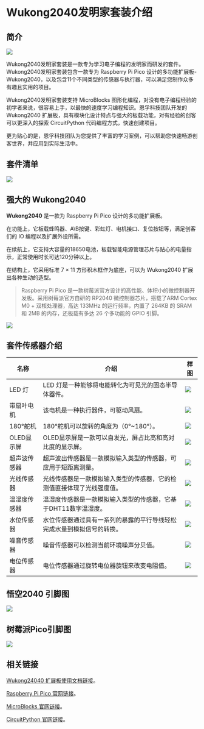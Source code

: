 ﻿---
sidebar_position: 3
sidebar_label: Wukong2040发明家套装介绍
---

# Wukong2040发明家套装介绍

## 简介

![](https://wiki-media-ef.oss-cn-hongkong.aliyuncs.com/docs/pico/wukong2040/raspberry-pi-pico-inventors-kit/images/wukong2040-inventors-introduction-01.png)

Wukong2040发明家套装是一款专为学习电子编程的发明家而研发的套件。Wukong2040发明家套装包含一款专为 Raspberry Pi Pico 设计的多功能扩展板-Wukong2040，以及包含11个不同类型的传感器与执行器，可以满足您制作众多有趣且实用的项目。

Wukong2040发明家套装支持 MicroBlocks 图形化编程，对没有电子编程经验的初学者来说，很容易上手，以最快的速度学习编程知识。恩孚科技团队开发的 Wukong2040 扩展板，具有模块化设计特点与强大的板载功能，对有经验的创客可以更深入的探索 CircuitPython 代码编程方式，快速创建项目。

更为贴心的是，恩孚科技团队为您提供了丰富的学习案例，可以帮助您快速畅游创客世界，并应用到实际生活中。

## 套件清单

![](https://wiki-media-ef.oss-cn-hongkong.aliyuncs.com/docs/pico/wukong2040/raspberry-pi-pico-inventors-kit/images/wukong2040-inventors-introduction-02.png)

## 强大的 Wukong2040

**Wukong2040** 是一款为 Raspberry Pi Pico 设计的多功能扩展板。

在功能上，它板载蜂鸣器、A\B按键、彩虹灯、电机接口、复位按钮等，满足创客们的 IO 编程以及扩展外设所需。

在续航上，它支持大容量的18650电池，板载智能电源管理芯片与贴心的电量指示，正常使用时长可达120分钟以上。

在结构上，它采用标准 7 × 11 方形积木框作为底座，可以为 Wukong2040 扩展出各种生动的造型。

> Raspberry Pi Pico 是一款树莓派官方设计的高性能、体积小的微控制器开发板。采用树莓派官方自研的 RP2040 微控制器芯片，搭载了ARM Cortex M0 + 双核处理器，高达 133MHz 的运行频率，内置了 264KB 的 SRAM 和 2MB 的内存，还板载有多达 26 个多功能的 GPIO 引脚。

![](https://wiki-media-ef.oss-cn-hongkong.aliyuncs.com/docs/pico/wukong2040/raspberry-pi-pico-inventors-kit/images/wukong2040-inventors-introduction-03.png)



## 套件传感器介绍

| 名称         | 介绍                                                         | 样图                                                   |
| ------------ | ------------------------------------------------------------ | ------------------------------------------------------ |
| LED 灯       | LED 灯是一种能够将电能转化为可见光的固态半导体器件。         | ![](https://wiki-media-ef.oss-cn-hongkong.aliyuncs.com/docs/pico/wukong2040/raspberry-pi-pico-inventors-kit/images/wukong2040-inventors-introduction-04.png) |
| 带扇叶电机   | 该电机是一种执行器件，可驱动风扇。                           | ![](https://wiki-media-ef.oss-cn-hongkong.aliyuncs.com/docs/pico/wukong2040/raspberry-pi-pico-inventors-kit/images/wukong2040-inventors-introduction-05.png) |
| 180°舵机     | 180°舵机可以旋转的角度为（0°~180°）。                        | ![](https://wiki-media-ef.oss-cn-hongkong.aliyuncs.com/docs/pico/wukong2040/raspberry-pi-pico-inventors-kit/images/wukong2040-inventors-introduction-06.png) |
| OLED显示屏   | OLED显示屏是一款可以自发光，屏占比高和高对比度的显示屏。     | ![](https://wiki-media-ef.oss-cn-hongkong.aliyuncs.com/docs/pico/wukong2040/raspberry-pi-pico-inventors-kit/images/wukong2040-inventors-introduction-07.png) |
| 超声波传感器 | 超声波出传感器是一款模拟输入类型的传感器，可应用于短距离测量。 | ![](https://wiki-media-ef.oss-cn-hongkong.aliyuncs.com/docs/pico/wukong2040/raspberry-pi-pico-inventors-kit/images/wukong2040-inventors-introduction-08.png) |
| 光线传感器   | 光线传感器是一款模拟输入类型的传感器，它的检测值直接体现了光线强度值。 | ![](https://wiki-media-ef.oss-cn-hongkong.aliyuncs.com/docs/pico/wukong2040/raspberry-pi-pico-inventors-kit/images/wukong2040-inventors-introduction-09.png) |
| 温湿度传感器 | 温湿度传感器是一款模拟输入类型的传感器，它基于DHT11数字温湿度。 | ![](https://wiki-media-ef.oss-cn-hongkong.aliyuncs.com/docs/pico/wukong2040/raspberry-pi-pico-inventors-kit/images/wukong2040-inventors-introduction-10.png) |
| 水位传感器   | 水位传感器通过具有一系列的暴露的平行导线轻松完成水量到模拟信号的转换。 | ![](https://wiki-media-ef.oss-cn-hongkong.aliyuncs.com/docs/pico/wukong2040/raspberry-pi-pico-inventors-kit/images/wukong2040-inventors-introduction-11.png) |
| 噪音传感器   | 噪音传感器可以检测当前环境噪声分贝值。                       | ![](https://wiki-media-ef.oss-cn-hongkong.aliyuncs.com/docs/pico/wukong2040/raspberry-pi-pico-inventors-kit/images/wukong2040-inventors-introduction-12.png) |
| 电位传感器   | 电位传感器通过旋转电位器旋钮来改变电阻值。                   | ![](https://wiki-media-ef.oss-cn-hongkong.aliyuncs.com/docs/pico/wukong2040/raspberry-pi-pico-inventors-kit/images/wukong2040-inventors-introduction-13.png) |

## 悟空2040 引脚图



![](https://wiki-media-ef.oss-cn-hongkong.aliyuncs.com/docs/pico/wukong2040/raspberry-pi-pico-inventors-kit/images/wukong2040-inventors-introduction-14.png)



## 树莓派Pico引脚图

![](https://wiki-media-ef.oss-cn-hongkong.aliyuncs.com/docs/pico/wukong2040/raspberry-pi-pico-inventors-kit/images/wukong2040-inventors-introduction-15.png)

## 相关链接

[Wukong24040 扩展板使用文档链接](http://www.elecfreaks.com/learn/pico/extension-module/wukong2040-pico)。

[Raspberry Pi Pico 官网链接](https://www.raspberrypi.com/products/raspberry-pi-pico/)。

[MicroBlocks 官网链接](https://microblocks.fun/)。

[CircuitPython 官网链接](https://circuitpython.org/)。
